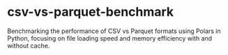 # csv-vs-parquet-benchmark
Benchmarking the performance of CSV vs Parquet formats using Polars in Python, focusing on file loading speed and memory efficiency with and without cache.
